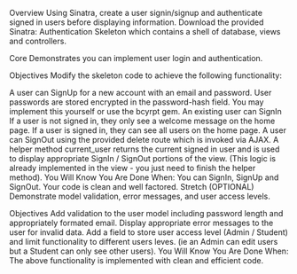 Overview
Using Sinatra, create a user signin/signup and authenticate signed in users before displaying information. Download the provided Sinatra: Authentication Skeleton which contains a shell of database, views and controllers.

Core
Demonstrates you can implement user login and authentication.

Objectives
Modify the skeleton code to achieve the following functionality:

A user can SignUp for a new account with an email and password.
User passwords are stored encrypted in the password-hash field. You may implement this yourself or use the bcyrpt gem.
An existing user can SignIn
If a user is not signed in, they only see a welcome message on the home page.
If a user is signed in, they can see all users on the home page.
A user can SignOut using the provided delete route which is invoked via AJAX.
A helper method current_user returns the current signed in user and is used to display appropriate SignIn / SignOut portions of the view. (This logic is already implemented in the view - you just need to finish the helper method).
You Will Know You Are Done When:
You can SignIn, SignUp and SignOut.
Your code is clean and well factored.
Stretch (OPTIONAL)
Demonstrate model validation, error messages, and user access levels.

Objectives
Add validation to the user model including password length and appropriately formated email.
Display appropriate error messages to the user for invalid data.
Add a field to store user access level (Admin / Student) and limit functionality to different users leves. (ie an Admin can edit users but a Student can only see other users).
You Will Know You Are Done When:
The above functionality is implemented with clean and efficient code.